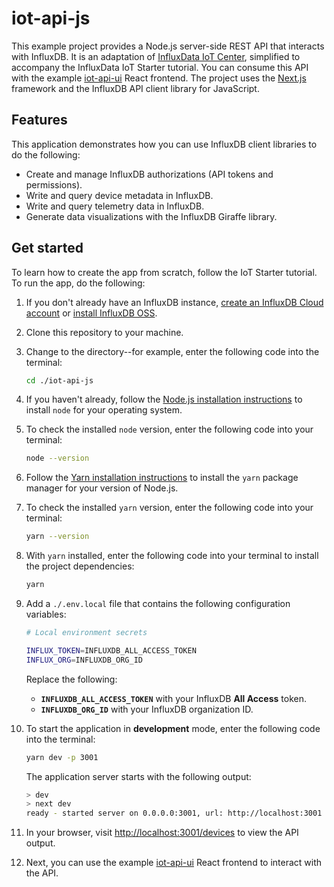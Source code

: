 # iot-api-js

This example project provides a Node.js server-side REST API that interacts with InfluxDB.
It is an adaptation of [InfluxData IoT Center](https://github.com/bonitoo-io/iot-center-v2), simplified to accompany the InfluxData IoT Starter tutorial.
You can consume this API with the example [iot-api-ui](https://github.com/influxdata/iot-api-ui) React frontend.
The project uses the [Next.js](https://nextjs.org/) framework and the InfluxDB API client library for JavaScript.

## Features

This application demonstrates how you can use InfluxDB client libraries to do the following:

- Create and manage InfluxDB authorizations (API tokens and permissions).
- Write and query device metadata in InfluxDB.
- Write and query telemetry data in InfluxDB.
- Generate data visualizations with the InfluxDB Giraffe library.

## Get started

To learn how to create the app from scratch, follow the IoT Starter tutorial.
To run the app, do the following:

1. If you don't already have an InfluxDB instance, [create an InfluxDB Cloud account](https://www.influxdata.com/products/influxdb-cloud/) or [install InfluxDB OSS](https://www.influxdata.com/products/influxdb/).
2. Clone this repository to your machine.
3. Change to the directory--for example, enter the following code into the terminal:

   ```bash
   cd ./iot-api-js
   ```

4. If you haven't already, follow the [Node.js installation instructions](https://nodejs.org/) to install `node` for your operating system.
5. To check the installed `node` version, enter the following code into your terminal:

   ```bash
   node --version
   ```

6. Follow the [Yarn installation instructions](https://yarnpkg.com/getting-started/install#nodejs-1610-1) to install the `yarn` package manager for your version of Node.js.
7. To check the installed `yarn` version, enter the following code into your terminal:

   ```bash
   yarn --version
   ```

8. With `yarn` installed, enter the following code into your terminal to install the project dependencies:

   ```bash
   yarn
   ```

9. Add a `./.env.local` file that contains the following configuration variables:

   ```bash
   # Local environment secrets

   INFLUX_TOKEN=INFLUXDB_ALL_ACCESS_TOKEN
   INFLUX_ORG=INFLUXDB_ORG_ID
   ```

   Replace the following:

   - **`INFLUXDB_ALL_ACCESS_TOKEN`** with your InfluxDB **All Access** token.
   - **`INFLUXDB_ORG_ID`** with your InfluxDB organization ID.
  
10. To start the application in **development** mode, enter the following code into the terminal:

     ```bash
     yarn dev -p 3001
     ```

     The application server starts with the following output:

     ```bash
     > dev
     > next dev
     ready - started server on 0.0.0.0:3001, url: http://localhost:3001
     ```

11. In your browser, visit <http://localhost:3001/devices> to view the API output.
12. Next, you can use the example [iot-api-ui](https://github.com/influxdata/iot-api-ui) React frontend to interact with the API.
